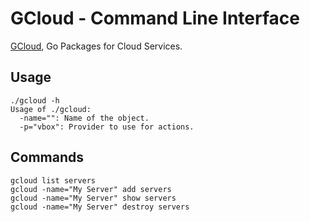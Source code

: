 GCloud - Command Line Interface
===============================

[GCloud](http://gcloud.io), Go Packages for Cloud Services.


Usage
-----
	./gcloud -h
	Usage of ./gcloud:
	  -name="": Name of the object.
	  -p="vbox": Provider to use for actions.

Commands
--------

	gcloud list servers
	gcloud -name="My Server" add servers
	gcloud -name="My Server" show servers
	gcloud -name="My Server" destroy servers
